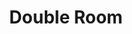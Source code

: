 ---
title: "Double Room"
center_name: "Room"
text: "Lorem ipsum dolor sit amet, consectetuer adipiscing elit, sed diam nonummy nibh euismod tincidunt ut laoreet dolore magna aliquam erat volutpat. Ut wisi enim ad minim veniam."
image: "/images/rooms/myrooms/double.jpg"
price: "€129,00"
time: "PER NIGHT"
btn_url: "BOOK NOW"
coffee: "coffee"
cutlery: "cutlery"
weight: "200"
categories: [ Single Room , Double Room , family Room]

slider_larg:
  - image: "/images/rooms/myrooms/single-room/single-room1.jpg"
    alt: "Image"

  - image: "/images/rooms/myrooms/single-room/single-room2.jpg"
    alt: "Image"

  - image: "/images/rooms/myrooms/single-room/single-room3.jpg"
    alt: "Image"

  - image: "/images/rooms/myrooms/single-room/single-room4.jpg"
    alt: "Image"

  - image: "/images/rooms/myrooms/single-room/single-room5.jpg"
    alt: "Image"

  - image: "/images/rooms/myrooms/single-room/single-room6.jpg"
    alt: "Image"

  - image: "/images/rooms/myrooms/single-room/single-room7.jpg"
    alt: "Image"
  
  - image: "/images/rooms/myrooms/single-room/single-room8.jpg"
    alt: "Image"

para1: "Lorem ipsum dolor sit amet, consectetuer adipiscing elit, sed diam nonummy nibh euismod tincidunt ut laoreet dolore magna aliquam erat volutpat. Ut wisi enim ad minim veniam, quis nostrud exerci tation ullamcorper suscipit lobortis nisl ut aliquip ex ea commodo consequat. Duis autem vel eum iriure dolor in hendrerit in vulputate velit esse molestie consequat, vel illum dolore eu feugiat nulla facilisis"

para2: "at vero eros et accumsan et iusto odio dignissim qui blandit praesent luptatum zzril delenit augue duis dolore te feugait nulla facilisi. Nam liber tempor cum soluta nobis eleifend option congue nihil imperdiet doming id quod mazim placerat facer possim assum. Typi non habent claritatem insitam; est usus legentis in iis qui facit eorum claritatem. Investigationes demonstraverunt lectores legere me lius quod ii legunt saepius"

para3: "Lorem ipsum dolor sit amet, consectetuer adipiscing elit, sed diam nonummy nibh euismod tincidunt ut laoreet dolore magna aliquam erat volutpat. Ut wisi enim ad minim veniam, quis nostrud exerci tation ullamcorper suscipit lobortis nisl ut aliquip ex ea commodo consequat."

services1:
  - icon: "fa fa-check"
    name: "Double Bed"
   
  - icon: "fa fa-check"
    name: "80 Sq mt"

  - icon: "fa fa-check"
    name: "6 Persons"

  - icon: "fa fa-check"
    name: "Free Internet"

services2:
  - icon: "fa fa-check"
    name: "Free Wi-Fi"
   
  - icon: "fa fa-check"
    name: "Breakfast Include"

  - icon: "fa fa-check"
    name: "Private Balcony"

  - icon: "fa fa-times"
    name: "Free Newspaper"
    class: "no"

services3:
  - icon: "fa fa-times"
    name: "Flat Screen Tv"
    class: "no"
   
  - icon: "fa fa-check"
    name: "Full Ac"

  - icon: "fa fa-times"
    name: "Beach View"
    class: "no"

  - icon: "fa fa-check"
    name: "Room Service"

---